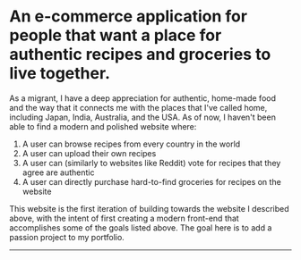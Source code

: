 # An e-commerce application for people that want a place for authentic recipes and groceries to live together.
As a migrant, I have a deep appreciation for authentic, home-made food and the way that it connects me with the places that I've called home, including Japan, India, Australia, and the USA. As of now, I haven't been able to find a modern and polished website where:
 1. A user can browse recipes from every country in the world
 2. A user can upload their own recipes
 3. A user can (similarly to websites like Reddit) vote for recipes that they agree are authentic
 4. A user can directly purchase hard-to-find groceries for recipes on the website

This website is the first iteration of building towards the website I described above, with the intent of first creating a modern front-end that accomplishes some of the goals listed above. The goal here is to add a passion project to my portfolio. 

------------------------------------------------------------------------------------
